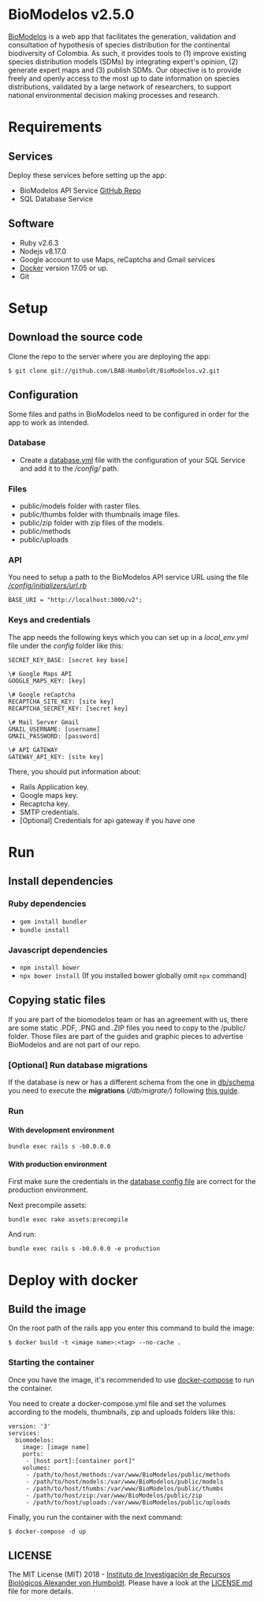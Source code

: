 # BioModelos v2.5.0

[BioModelos](http://biomodelos.humboldt.org.co) is a web app that facilitates the generation, validation and consultation of hypothesis of species distribution for the continental biodiversity of Colombia. As such, it provides tools to (1) improve existing species distribution models (SDMs) by integrating expert's opinion, (2) generate expert maps and (3) publish SDMs. Our objective is to provide freely and openly access to the most up to date information on species distributions, validated by a large network of researchers, to support national environmental decision making processes and research.


# Requirements

## Services
Deploy these services before setting up the app:

- BioModelos API Service [GitHub Repo](https://github.com/LBAB-Humboldt/biomodelos_db_api)
- SQL Database Service


## Software

- Ruby v2.6.3
- Nodejs v8.17.0
- Google account to use Maps, reCaptcha and Gmail services
- [Docker](https://www.docker.com) version 17.05 or up.
- Git

# Setup

## Download the source code

Clone the repo to the server where you are deploying the app:

```$ git clone git://github.com/LBAB-Humboldt/BioModelos.v2.git```

## Configuration
Some files and paths in BioModelos need to be configured in order for the app to work as intended.

### Database
- Create a [database.yml](https://edgeguides.rubyonrails.org/configuring.html#configuring-a-database) file with the configuration of your SQL Service and add it to the */config/* path.

### Files
- public/models folder with raster files.
- public/thumbs folder with thumbnails image files.
- public/zip folder with zip files of the models.
- public/methods
- public/uploads

### API
You need to setup a path to the BioModelos API service URL using the file *[/config/initializers/url.rb](config/initializers/url.rb)*

```BASE_URI = "http://localhost:3000/v2"; ```


### Keys and credentials
The app needs the following keys which you can set up in a *local_env.yml* file under the *config* folder like this:

```
SECRET_KEY_BASE: [secret key base]

\# Google Maps API
GOOGLE_MAPS_KEY: [key]

\# Google reCaptcha
RECAPTCHA_SITE_KEY: [site key]
RECAPTCHA_SECRET_KEY: [secret key]

\# Mail Server Gmail
GMAIL_USERNAME: [username]
GMAIL_PASSWORD: [password]

\# API GATEWAY
GATEWAY_API_KEY: [site key]
```
There, you should put information about:
- Rails Application key.
- Google maps key.
- Recaptcha key.
- SMTP credentials.
- [Optional] Credentials for api gateway if you have one

# Run

## Install dependencies

### Ruby dependencies
- `gem install bundler`
- `bundle install`

### Javascript dependencies
- `npm install bower`
- `npx bower install` (If you installed bower globally omit `npx` command)

## Copying static files

If you are part of the biomodelos team or has an agreement with us, there are some static .PDF, .PNG and .ZIP files you need to copy to the /public/ folder. Those files are part of the guides and graphic pieces to advertise BioModelos and are not part of our repo.

### [Optional] Run database migrations

If the database is new or has a different schema from the one in [db/schema](db/schema.rb) you need to execute the **migrations** (*/db/migrate/*) following [this guide](https://guides.rubyonrails.org/v4.2/active_record_migrations.html#running-migrations).

### Run
#### With development environment
`bundle exec rails s -b0.0.0.0`
#### With production environment
First make sure the credentials in the [database config file](###Database) are correct for the production environment.

Next precompile assets:

`bundle exec rake assets:precompile`

And run:

`bundle exec rails s -b0.0.0.0 -e production`

# Deploy with docker

## Build the image
On the root path of the rails app you enter this command to build the image:

```$ docker build -t <image name>:<tag> --no-cache .```

### Starting the container

Once you have the image, it's recommended to use [docker-compose](https://docs.docker.com/compose/) to run the container.

You need to create a docker-compose.yml file and set the volumes according to the models, thumbnails, zip and uploads folders like this:

```
version: '3'
services:
  biomodelos:
    image: [image name]
    ports:
     - [host port]:[container port]"
    volumes:
     - /path/to/host/methods:/var/www/BioModelos/public/methods
     - /path/to/host/models:/var/www/BioModelos/public/models
     - /path/to/host/thumbs:/var/www/BioModelos/public/thumbs
     - /path/to/host/zip:/var/www/BioModelos/public/zip
     - /path/to/host/uploads:/var/www/BioModelos/public/uploads

```
Finally, you run the container with the next command:

  ```$ docker-compose -d up```


## LICENSE

The MIT License (MIT) 2018 - [Instituto de Investigación de Recursos Biológicos Alexander von Humboldt](http://humboldt.org.co). Please have a look at the [LICENSE.md](LICENSE.md) file for more details.
